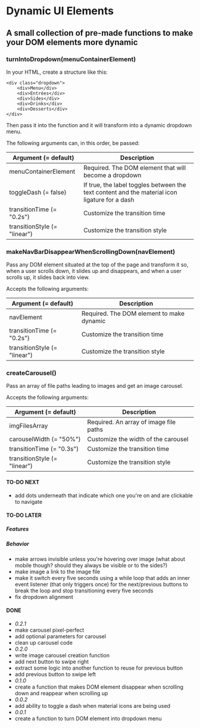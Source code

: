 # Dynamic UI Elements

## A small collection of pre-made functions to make your DOM elements more dynamic

### turnIntoDropdown(menuContainerElement)

In your HTML, create a structure like this:

```
<div class="dropdown">
    <div>Menu</div>
    <div>Entrées</div>
    <div>Sides</div>
    <div>Drinks</div>
    <div>Desserts</div>
</div>
```

Then pass it into the function and it will transform into a dynamic dropdown menu.

The following arguments can, in this order, be passed:

| Argument (= default)         | Description                                                                                   |
| ---------------------------- | --------------------------------------------------------------------------------------------- |
| menuContainerElement         | Required. The DOM element that will become a dropdown                                         |
| toggleDash (= false)         | If true, the label toggles between the text content and the material icon ligature for a dash |
| transitionTime (= "0.2s")    | Customize the transition time                                                                 |
| transitionStyle (= "linear") | Customize the transition style                                                                |

### makeNavBarDisappearWhenScrollingDown(navElement)

Pass any DOM element situated at the top of the page and transform it so, when a user scrolls down, it slides up and disappears, and when a user scrolls up, it slides back into view.

Accepts the following arguments:

| Argument (= default)         | Description                               |
| ---------------------------- | ----------------------------------------- |
| navElement                   | Required. The DOM element to make dynamic |
| transitionTime (= "0.2s")    | Customize the transition time             |
| transitionStyle (= "linear") | Customize the transition style            |

### createCarousel()

Pass an array of file paths leading to images and get an image carousel.

Accepts the following arguments:

| Argument (= default)         | Description                            |
| ---------------------------- | -------------------------------------- |
| imgFilesArray                | Required. An array of image file paths |
| carouselWidth (= "50%")      | Customize the width of the carousel    |
| transitionTime (= "0.3s")    | Customize the transition time          |
| transitionStyle (= "linear") | Customize the transition style         |

#### TO-DO NEXT

-   add dots underneath that indicate which one you're on and are clickable to navigate

#### TO-DO LATER

##### Features

##### Behavior

-   make arrows invisible unless you're hovering over image (what about mobile though? should they always be visible or to the sides?)
-   make image a link to the image file
-   make it switch every five seconds using a while loop that adds an inner event listener (that only triggers once) for the next/previous buttons to break the loop and stop transitioning every five seconds
-   fix dropdown alignment

#### DONE

-   _0.2.1_
-   make carousel pixel-perfect
-   add optional parameters for carousel
-   clean up carousel code
-   _0.2.0_
-   write image carousel creation function
-   add next button to swipe right
-   extract some logic into another function to reuse for previous button
-   add previous button to swipe left
-   _0.1.0_
-   create a function that makes DOM element disappear when scrolling down and reappear when scrolling up
-   _0.0.2_
-   add ability to toggle a dash when material icons are being used
-   _0.0.1_
-   create a function to turn DOM element into dropdown menu
